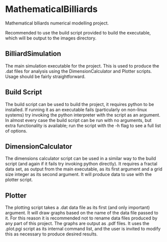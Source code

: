 # MathematicalBilliards

Mathematical blliards numerical modelling project.

Recommended to use the build script provided to build the executable, which will be output to the images directory.

## BilliardSimulation

The main simulation executable for the project. This is used to produce the .dat files for analysis using the DimensionCalculator and Plotter scripts. Usage should be fairly straightforward.

## Build Script

The build script can be used to build the project, it requires python to be installed. If running it as an executable fails (particularly on non-linux systems) try invoking the python interpreter with the script as an argument. In almost every case the build script can be run with no arguments, but extra functionality is available; run the script with the -h flag to see a full list of options.

## DimensionCalculator

The dimensions calculator script can be used in a similar way to the build script (and again if it fails try invoking python directly). It requires a fractal data set, as output from the main executable, as its first argument and a grid size integer as its second argument. It will produce data to use with the plotter script.

## Plotter

The plotting script takes a .dat data file as its first (and only important) argument. It will draw graphs based on the name of the data file passed to it. For this reason it is recommended not to rename data files produced by any part of this project. The graphs are output as .pdf files. It uses the .plot.pgi script as its internal command list, and the user is invited to modify this as necessary to produce desired results.
